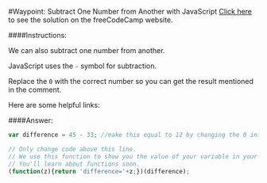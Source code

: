 #Waypoint: Subtract One Number from Another with JavaScript
<a href="http://freecodecamp.com/challenges/Waypoint:%20Subtract%20One%20Number%20from%20Another%20with%20JavaScript?solution=var%20difference%20%3D%2045%20-%2033%3B%20%2F%2Fmake%20this%20equal%20to%2012%20by%20changing%20the%200%20into%20the%20appropriate%20number.%0A%0A%2F%2F%20Only%20change%20code%20above%20this%20line.%0A%2F%2F%20We%20use%20this%20function%20to%20show%20you%20the%20value%20of%20your%20variable%20in%20your%20output%20box.%0A%2F%2F%20You%27ll%20learn%20about%20functions%20soon.%0A(function(z)%7Breturn%20%27difference%3D%27%2Bz%3B%7D)(difference)%3B%0A" target="_blank">Click here</a> to see the solution on the freeCodeCamp website.


####Instructions:
<p class="wrappable negative-10">We can also subtract one number from another.</p><p class="wrappable negative-10">JavaScript uses the <code>-</code> symbol for subtraction.</p><p class="wrappable negative-10">Replace the <code>0</code> with the correct number so you can get the result mentioned in the comment.</p><div class="negative-bottom-margin-30"><div id="MDN-links"><p class="negative-10">Here are some helpful links:</p></div></div>


####Answer:
```javascript
var difference = 45 - 33; //make this equal to 12 by changing the 0 into the appropriate number.

// Only change code above this line.
// We use this function to show you the value of your variable in your output box.
// You'll learn about functions soon.
(function(z){return 'difference='+z;})(difference);

```